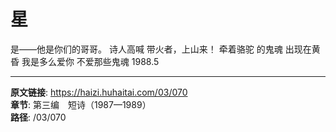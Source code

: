 # 星

是——他是你们的哥哥。
诗人高喊
带火者，上山来！
牵着骆驼
的鬼魂
出现在黄昏
我是多么爱你
不爱那些鬼魂
1988.5

---

**原文链接**: https://haizi.huhaitai.com/03/070  
**章节**: 第三编　短诗（1987—1989）  
**路径**: /03/070
